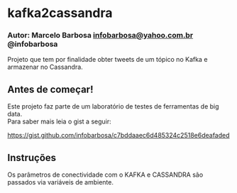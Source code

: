 kafka2cassandra
=================

### Autor: Marcelo Barbosa <infobarbosa@yahoo.com.br> @infobarbosa

Projeto que tem por finalidade obter tweets de um tópico no Kafka e armazenar no Cassandra.<br/>

## Antes de começar! 
Este projeto faz parte de um laboratório de testes de ferramentas de big data.<br/>
Para saber mais leia o gist a seguir:

https://gist.github.com/infobarbosa/c7bddaaec6d485324c2518e6deafaded

## Instruções
Os parâmetros de conectividade com o KAFKA e CASSANDRA são passados via variáveis de ambiente.<br/>

